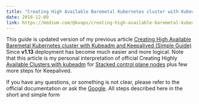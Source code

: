 ```yaml
---
title: "Creating High Available Baremetal Kubernetes cluster with Kubeadm and Keepalived (More Simple Guide)"
date: 2018-12-09
link: https://medium.com/@kvaps/creating-high-available-baremetal-kubernetes-cluster-with-kubeadm-and-keepalived-simplest-guide-71766d5e25ae
---
```


This guide is updated version of my previous article [Creating High Available Baremetal Kubernetes cluster with Kubeadm and Keepalived (Simple Guide)](https://medium.com/@kvapss/creating-baremethal-kubernetes-ha-cluster-with-kubeadm-and-keepalived-simple-guide-c70ec4adf8ca)
Since **v1.13** deployment has become much easier and more logical. Note that this article is my personal interpretation of official Creating Highly [Available Clusters with kubeadm](https://kubernetes.io/docs/setup/independent/high-availability/) for [Stacked control plane nodes](https://kubernetes.io/docs/setup/independent/high-availability/#stacked-control-plane-nodes) plus few more steps for Keepalived.

If you have any questions, or something is not clear, please refer to the official documentation or ask the [Google](https://www.google.com/). All steps described here in the short and simple form

<!--more-->
